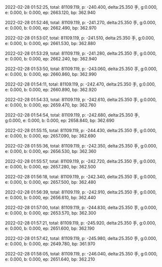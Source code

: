 2022-02-28 01:52:25, total: 81109.119, p: -240.400, delta:25.350 手, g:0.000, e: 0.000, b: 0.000, ep: 2663.120, bp: 362.940

2022-02-28 01:52:46, total: 81109.119, p: -241.270, delta:25.350 手, g:0.000, e: 0.000, b: 0.000, ep: 2662.490, bp: 362.970

2022-02-28 01:53:07, total: 81109.119, p: -241.510, delta:25.350 手, g:0.000, e: 0.000, b: 0.000, ep: 2661.530, bp: 362.880

2022-02-28 01:53:29, total: 81109.119, p: -241.280, delta:25.350 手, g:0.000, e: 0.000, b: 0.000, ep: 2662.240, bp: 362.940

2022-02-28 01:53:50, total: 81109.119, p: -243.060, delta:25.350 手, g:0.000, e: 0.000, b: 0.000, ep: 2660.860, bp: 362.990

2022-02-28 01:54:11, total: 81109.119, p: -242.470, delta:25.350 手, g:0.000, e: 0.000, b: 0.000, ep: 2660.890, bp: 362.920

2022-02-28 01:54:33, total: 81109.119, p: -242.610, delta:25.350 手, g:0.000, e: 0.000, b: 0.000, ep: 2659.470, bp: 362.760

2022-02-28 01:54:54, total: 81109.119, p: -242.680, delta:25.350 手, g:0.000, e: 0.000, b: 0.000, ep: 2658.840, bp: 362.690

2022-02-28 01:55:15, total: 81109.119, p: -244.430, delta:25.350 手, g:0.000, e: 0.000, b: 0.000, ep: 2657.090, bp: 362.690

2022-02-28 01:55:36, total: 81109.119, p: -242.350, delta:25.350 手, g:0.000, e: 0.000, b: 0.000, ep: 2656.530, bp: 362.360

2022-02-28 01:55:57, total: 81109.119, p: -242.720, delta:25.350 手, g:0.000, e: 0.000, b: 0.000, ep: 2657.280, bp: 362.500

2022-02-28 01:56:18, total: 81109.119, p: -242.340, delta:25.350 手, g:0.000, e: 0.000, b: 0.000, ep: 2657.500, bp: 362.480

2022-02-28 01:56:39, total: 81109.119, p: -242.910, delta:25.350 手, g:0.000, e: 0.000, b: 0.000, ep: 2656.610, bp: 362.440

2022-02-28 01:57:00, total: 81109.119, p: -244.830, delta:25.350 手, g:0.000, e: 0.000, b: 0.000, ep: 2653.570, bp: 362.300

2022-02-28 01:57:21, total: 81109.119, p: -245.920, delta:25.350 手, g:0.000, e: 0.000, b: 0.000, ep: 2651.600, bp: 362.190

2022-02-28 01:57:42, total: 81109.119, p: -245.980, delta:25.350 手, g:0.000, e: 0.000, b: 0.000, ep: 2649.780, bp: 361.970

2022-02-28 01:58:05, total: 81109.119, p: -246.040, delta:25.350 手, g:0.000, e: 0.000, b: 0.000, ep: 2651.640, bp: 362.210
